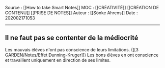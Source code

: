 Source : [[How to take Smart Notes]]
MOC : [[CRÉATIVITÉ]] [[CRÉATION DE CONTENU]] [[PRISE DE NOTES]]
Auteur : [[Sönke Ahrens]]
Date : 202002171053
***

## Il ne faut pas se contenter de la médiocrité
Les mauvais élèves n'ont pas conscience de leurs limitations. ([[3 GARDEN/Notes/Effet Dunning-Kruger]])
Les bons élèves en ont conscience et travaillent uniquement en direction de ses limites.